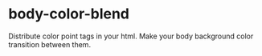 # body-color-blend
Distribute color point tags in your html. Make your body background color transition between them.
